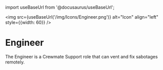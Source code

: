 import useBaseUrl from '@docusaurus/useBaseUrl';

<img src={useBaseUrl('/img/Icons/Engineer.png')} alt="Icon" align="left" style={{width: 60}} />
# Engineer

The Engineer is a Crewmate Support role that can vent and fix sabotages remotely.
